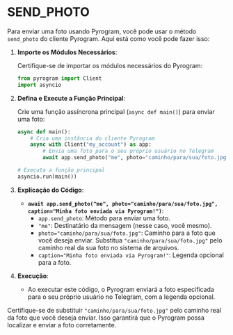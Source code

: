 # SEND_PHOTO
Para enviar uma foto usando Pyrogram, você pode usar o método `send_photo` do cliente Pyrogram. Aqui está como você pode fazer isso:

1. **Importe os Módulos Necessários**:

   Certifique-se de importar os módulos necessários do Pyrogram:

   ```python
   from pyrogram import Client
   import asyncio
   ```

2. **Defina e Execute a Função Principal**:

   Crie uma função assíncrona principal (`async def main()`) para enviar uma foto:

   ```python
   async def main():
       # Cria uma instância do cliente Pyrogram
       async with Client("my_account") as app:
           # Envia uma foto para o seu próprio usuário no Telegram
           await app.send_photo("me", photo="caminho/para/sua/foto.jpg", caption="Minha foto enviada via Pyrogram!")

   # Executa a função principal
   asyncio.run(main())
   ```

3. **Explicação do Código**:

   - **`await app.send_photo("me", photo="caminho/para/sua/foto.jpg", caption="Minha foto enviada via Pyrogram!")`**:
     - `app.send_photo`: Método para enviar uma foto.
     - `"me"`: Destinatário da mensagem (nesse caso, você mesmo).
     - `photo="caminho/para/sua/foto.jpg"`: Caminho para a foto que você deseja enviar. Substitua `"caminho/para/sua/foto.jpg"` pelo caminho real da sua foto no sistema de arquivos.
     - `caption="Minha foto enviada via Pyrogram!"`: Legenda opcional para a foto.

4. **Execução**:

   - Ao executar este código, o Pyrogram enviará a foto especificada para o seu próprio usuário no Telegram, com a legenda opcional.

Certifique-se de substituir `"caminho/para/sua/foto.jpg"` pelo caminho real da foto que você deseja enviar. Isso garantirá que o Pyrogram possa localizar e enviar a foto corretamente.

